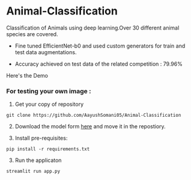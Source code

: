 # Animal-Classification

Classification of Animals using deep learning.Over 30 different animal species are covered.

- Fine tuned EfficientNet-b0 and used custom generators for train and test data augmentations.

- Accuracy achieved on test data of the related competition  : 79.96%


Here's the Demo

### For testing your own image :

1. Get your copy of repository
```
git clone https://github.com/AayushSomani05/Animal-Classification
```
2. Download the model form [here](https://drive.google.com/file/d/1x1LV9NXnj5dYBjDDKA4S_QY0ZDvl4AMc/view?usp=sharing) and move it in the repostiory.

3. Install pre-requisites:
```
pip install -r requirements.txt
```
3. Run the applicaton
```
streamlit run app.py
```

